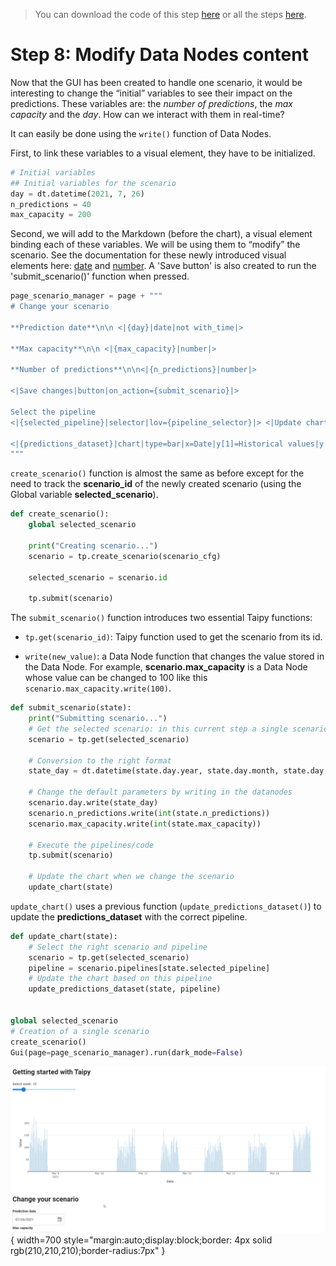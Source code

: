 > You can download the code of this step [here](../src/step_08.py) or all the steps [here](https://github.com/Avaiga/taipy-getting-started/tree/develop/src).

# Step 8: Modify Data Nodes content

Now that the GUI has been created to handle one scenario, it would be interesting to change the “initial” variables 
to see their impact on the predictions. These variables are: the *number of predictions*, the *max capacity* and the 
*day*. How can we interact with them in real-time?

It can easily be done using the `write()` function of Data Nodes.

First, to link these variables to a visual element, they have to be initialized. 
```python
# Initial variables
## Initial variables for the scenario   
day = dt.datetime(2021, 7, 26)
n_predictions = 40
max_capacity = 200
```

Second, we will add to the Markdown (before the chart), a visual element binding each of these variables. We will be 
using them to “modify” the scenario. See the documentation for these newly introduced visual elements here: 
[date](https://docs.taipy.io/manuals/gui/viselements/date/) and 
[number](https://docs.taipy.io/manuals/gui/viselements/number/). A 'Save button' is also created to run the 
'submit_scenario()' function when pressed.

```python
page_scenario_manager = page + """
# Change your scenario

**Prediction date**\n\n <|{day}|date|not with_time|>

**Max capacity**\n\n <|{max_capacity}|number|>

**Number of predictions**\n\n<|{n_predictions}|number|>

<|Save changes|button|on_action={submit_scenario}|>

Select the pipeline
<|{selected_pipeline}|selector|lov={pipeline_selector}|> <|Update chart|button|on_action={update_chart}|>

<|{predictions_dataset}|chart|type=bar|x=Date|y[1]=Historical values|y[2]=Predicted values|height=80%|width=100%|>
"""
```

`create_scenario()` function is almost the same as before except for the need to track the __scenario_id__ of the 
newly created scenario (using the Global variable __selected_scenario__).

```python
def create_scenario():
    global selected_scenario

    print("Creating scenario...")
    scenario = tp.create_scenario(scenario_cfg)
  
    selected_scenario = scenario.id
  
    tp.submit(scenario)
```

The `submit_scenario()` function introduces two essential Taipy functions:

- `tp.get(scenario_id)`: Taipy function used to get the scenario from its id.

- `write(new_value)`: a Data Node function that changes the value stored in the Data Node. For example, 
  __scenario.max_capacity__ is a Data Node whose value can be changed to 100 like this
  `scenario.max_capacity.write(100)`.

```python
def submit_scenario(state):
    print("Submitting scenario...")
    # Get the selected scenario: in this current step a single scenario is created then modified here.
    scenario = tp.get(selected_scenario)
    
    # Conversion to the right format
    state_day = dt.datetime(state.day.year, state.day.month, state.day.day)

    # Change the default parameters by writing in the datanodes
    scenario.day.write(state_day)
    scenario.n_predictions.write(int(state.n_predictions))
    scenario.max_capacity.write(int(state.max_capacity))

    # Execute the pipelines/code
    tp.submit(scenario)
    
    # Update the chart when we change the scenario
    update_chart(state)
```

`update_chart()` uses a previous function (`update_predictions_dataset()`) to update the __predictions_dataset__ 
with the correct pipeline.

```python
def update_chart(state):
    # Select the right scenario and pipeline
    scenario = tp.get(selected_scenario)
    pipeline = scenario.pipelines[state.selected_pipeline]
    # Update the chart based on this pipeline
    update_predictions_dataset(state, pipeline)


global selected_scenario
# Creation of a single scenario
create_scenario()
Gui(page=page_scenario_manager).run(dark_mode=False)
```

![Write data](result.gif){ width=700 style="margin:auto;display:block;border: 4px solid rgb(210,210,210);border-radius:7px" }
